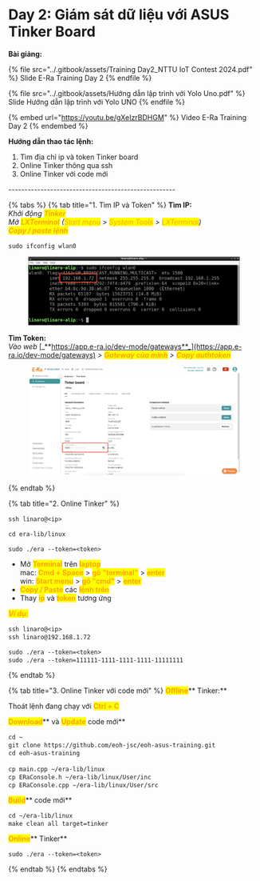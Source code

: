 # Day 2: Giám sát dữ liệu với ASUS Tinker Board

**Bài giảng:**

{% file src="../.gitbook/assets/Training Day2_NTTU IoT Contest 2024.pdf" %}
Slide E-Ra Training Day 2
{% endfile %}

{% file src="../.gitbook/assets/Hướng dẫn lập trình với Yolo Uno.pdf" %}
Slide Hướng dẫn lập trình với Yolo UNO
{% endfile %}

{% embed url="https://youtu.be/gXeIzrBDHGM" %}
Video E-Ra Training Day 2
{% endembed %}

**Hướng dẫn thao tác lệnh:**

1. Tìm địa chỉ ip và token Tinker board
2. Online Tinker thông qua ssh
3. Online Tinker với code mới

\----------------------------------------------------

{% tabs %}
{% tab title="1. Tìm IP và Token" %}
**Tìm IP:** \
_Khởi động <mark style="color:orange;">**Tinker**</mark>_\
_Mở <mark style="color:orange;">**LXTerminal**</mark> (<mark style="color:orange;">Start menu</mark> > <mark style="color:orange;">System Tools</mark> > <mark style="color:orange;">LXTerminal</mark>)_\
_<mark style="color:orange;">**Copy / paste lệnh**</mark>_

```
sudo ifconfig wlan0
```

<figure><img src="../.gitbook/assets/get-ip-edit.png" alt=""><figcaption></figcaption></figure>



**Tìm Token:**\
_Vào web_ [_**https://app.e-ra.io/dev-mode/gateways**_](https://app.e-ra.io/dev-mode/gateways) _>_ _<mark style="color:orange;">**Gateway của mình**</mark>_ _>_ _<mark style="color:orange;">**Copy authtoken**</mark>_

<figure><img src="../.gitbook/assets/tinker-authtoken-off.png" alt=""><figcaption></figcaption></figure>
{% endtab %}

{% tab title="2. Online Tinker" %}
```
ssh linaro@<ip>
```

```
cd era-lib/linux
```

```
sudo ./era --token=<token>
```

* Mở <mark style="color:orange;">**Terminal**</mark> trên <mark style="color:orange;">**laptop**</mark>\
  mac: <mark style="color:orange;">**Cmd + Space**</mark> > <mark style="color:orange;">**gõ "terminal"**</mark> > <mark style="color:orange;">**enter**</mark>\
  win: <mark style="color:orange;">**Start menu**</mark> > <mark style="color:orange;">**gõ "cmd"**</mark> > <mark style="color:orange;">**enter**</mark>
* <mark style="color:orange;">**Copy / Paste**</mark> các <mark style="color:orange;">**lệnh trên**</mark>
* Thay <mark style="color:orange;">**ip**</mark> và <mark style="color:orange;">**token**</mark> tương ứng



_<mark style="color:orange;">**Ví dụ:**</mark>_

```
ssh linaro@<ip>
ssh linaro@192.168.1.72
```

```
sudo ./era --token=<token>
sudo ./era --token=111111-1111-1111-1111-11111111
```
{% endtab %}

{% tab title="3. Online Tinker với code mới" %}
<mark style="color:orange;">**Offline**</mark>** Tinker:**

Thoát lệnh đang chạy với <mark style="color:orange;">**Ctrl + C**</mark>



<mark style="color:orange;">**Download**</mark>** và **<mark style="color:orange;">**Update**</mark>** code mới**

```
cd ~
git clone https://github.com/eoh-jsc/eoh-asus-training.git
cd eoh-asus-training

cp main.cpp ~/era-lib/linux
cp ERaConsole.h ~/era-lib/linux/User/inc
cp ERaConsole.cpp ~/era-lib/linux/User/src
```



<mark style="color:orange;">**Build**</mark>** code mới**

```
cd ~/era-lib/linux
make clean all target=tinker
```



<mark style="color:orange;">**Online**</mark>** Tinker**

```
sudo ./era --token=<token>
```
{% endtab %}
{% endtabs %}
